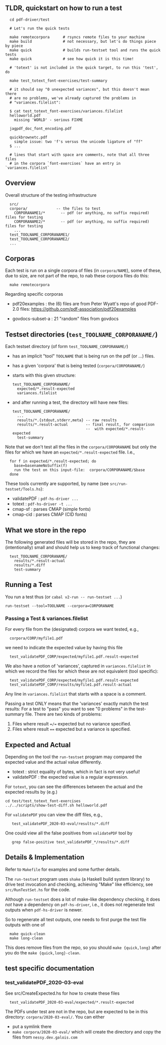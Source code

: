 ## TLDR, quickstart on how to run a test ##

      cd pdf-driver/test

      # Let's run the quick tests

      make remotecorpora      # rsyncs remote files to your machine
      make build              # not necessary, but let's do things piece by piece
      make quick              # builds run-testset tool and runs the quick tests
      make quick              # see how quick it is this time!

      # 'totext' is not included in the quick target, to run this 'test', do

      make test_totext_font-exercises/test-summary

      # it should say "0 unexpected variances", but this doesn't mean there
      # are no problems, we've already captured the problems in
      # "variances.filelist":

      $ cat test_totext_font-exercises/variances.filelist
      helloworld.pdf
        missing 'WORLD' - serious FIXME

      jagpdf_doc_font_encoding.pdf

      quickbrownetc.pdf
        simple issue: two 'f's versus the unicode ligature of "ff"
      $ ...

      # lines that start with space are comments, note that all three files
      # in the corpora `font-exercises` have an entry in `variances.filelist`

## Overview ##

Overall structure of the testing infrastructure
  
      src/
      corpora/             -- the files to test
        CORPORANAME1/*       -- pdf (or anything, no suffix required) files for testing
        CORPORANAME2/*       -- pdf (or anything, no suffix required) files for testing
        ...
      test_TOOLNAME_CORPORANAME1/
      test_TOOLNAME_CORPORANAME2/
      ...

## Corporas ##

Each test is run on a single corpora of files (in `corpora/NAME`), some of
these, due to size, are not part of the repo, to nab these corpora files do
this:

      make remotecorpora

Regarding specific corporas

  - pdf20examples : the (6) files are from Peter Wyatt's repo of good PDF-2.0 files:
    https://github.com/pdf-association/pdf20examples

  - govdocs-subset-a : 21 "random" files from govdocs

## Testset directories (`test_TOOLNAME_CORPORANAME/`) ##

Each testset directory (of form `test_TOOLNAME_CORPORANAME/`)
  - has an implicit "tool" `TOOLNAME` that is being run on the pdf (or ...) files.
  - has a given 'corpora' that is being tested (`corpora/CORPORANAME/`)
  - starts with this given structure:

        test_TOOLNAME_CORPORANAME/
          expected/*.result-expected
          variances.filelist
    
  - and after running a test, the directory will have new files:

        test_TOOLNAME_CORPORANAME/
          ...
          results/*.{stdout,stderr,meta} -- raw results
          results/*.result-actual        -- final result, for comparison
                                         --  with expected/*.result-expected
          test-summary

Note that we don't test all the files in the `corpora/CORPORANAME` but only the
files for which we have an `expected/*.result-expected` file.  I.e.,
  
      for f in expected/*.result-expected; do
        base=basenameNoSuffix(f)
        run the test on this input-file:  corpora/CORPORANAME/$base
      done

These tools currently are supported, by name (see `src/run-testset/Tools.hs`):
  - validatePDF : `pdf-hs-driver ...`
  - totext      : `pdf-hs-driver -t ...`
  - cmap-sf     : parses CMAP (simple fonts)
  - cmap-cid    : parses CMAP (CID fonts)

## What we store in the repo ##

The following generated files will be stored in the repo, they are
(intentionally) small and should help us to keep track of functional 
changes:

      test_TOOLNAME_CORPORANAME/
        results/*.result-actual
        results/*.diff
        test-summary
   
## Running a Test ##

You run a test thus (or `cabal v2-run -- run-testset ...`)

    run-testset --tool=TOOLNAME --corpora=CORPORANAME
  
### Passing a Test & variances.filelist ###

For every file from the (designated) corpora we want tested, e.g.,

      corpora/CORP/myfile1.pdf

we need to indicate the expected value by having this file

      test_validatePDF_CORP/expected/myfile1.pdf.result-expected

We also have a notion of 'variances', captured in `variances.filelist` in which
we record the files for which these are not equivalent (tool specific):

      test_validatePDF_CORP/expected/myfile1.pdf.result-expected
      test_validatePDF_CORP/results/myfile1.pdf.result-actual

Any line in `variances.filelist` that starts with a space is a comment.

Passing a test ONLY means that the 'variances' exactly match the test results:
For a test to "pass" you want to see "0 problems" in the test-summary file.
There are two kinds of problems:

   1. Files where result `=/=` expected but no variance specified.
   2. Files where result `==` expected but a variance is specified.

## Expected and Actual

Depending on the tool the `run-testset` program may compared the expected 
value and the actual value differently.
- totext : strict equality of bytes, which in fact is not very useful!
- validatePDF : the expected value is a regular expression.

For `totext`, you can see the differences between the actual and 
the expected results by (e.g.)
```
cd test/test_totext_font-exercises
../../scripts/show-test-diff.sh helloworld.pdf
```

For `validatePDF` you can view the diff files, e.g.,
```
   test_validatePDF_2020-03-eval/results/*.diff
```
One could view all the false positives from `validatePDF` tool by
```
   grep false-positive test_validatePDF_*/results/*.diff
```

## Details & Implementation ##

Refer to `Makefile` for examples and some further details.

The `run-testset` program uses `shake` (a Haskell build system library) to 
drive test invocation and checking, achieving "Make" like efficiency, see
`src/RunTestSet.hs` for the code.

Although `run-testset` does a lot of make-like dependency checking, 
it does *not* have a dependency on `pdf-hs-driver`, i.e., 
it does not regenerate test outputs when `pdf-hs-driver` is newer.

So to regenerate all test outputs, one needs to first purge the 
test file outputs with one of
```
  make quick-clean
  make long-clean
``` 
This does remove files from the repo, so you should `make {quick,long}` 
after you do the `make {quick,long}-clean`.

## test specific documentation ##
### test_validatePDF_2020-03-eval ###

See src/CreateExpected.hs for how to create these files

      test_validatePDF_2020-03-eval/expected/*.result-expected

The PDFs under test are not in the repo, but are expected to be in this
directory: `corpora/2020-03-eval/`.  You can either
 - put a symlink there
 - `make corpora/2020-03-eval/` which will create the directory and copy the
   files from `nessy.dev.galois.com`

